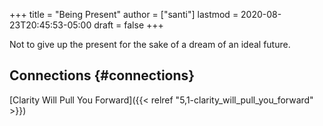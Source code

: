 +++
title = "Being Present"
author = ["santi"]
lastmod = 2020-08-23T20:45:53-05:00
draft = false
+++

Not to give up the present for the sake of a dream of an ideal future.


## Connections {#connections}

[Clarity Will Pull You Forward]({{< relref "5,1-clarity_will_pull_you_forward" >}})
